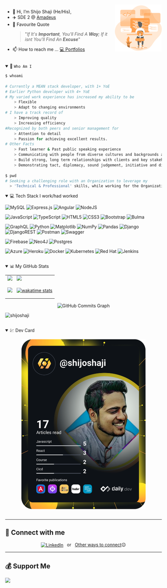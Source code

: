 <img align="right"  src="./assets/intro.png" height="auto" width="30%" />

- 👋 Hi, I’m Shijo Shaji (He/His),
- ✈️ SDE 2 @ <a href="https://amadeus.com/en/about">Amadeus</a>
- 📌 Favourite Quote 
    > "*If It's __Important__, You'll Find A __Way__; If it isnt You'll Find An __Excuse__*"
<!-- - 🌱 I’m currently learning ... -->
<!-- - 💞️ I’m looking to collaborate on ... -->
- 📫 How to reach me ... <a href="https://bio.link/shijoshaji">💻 Portfolios</a>
<br>

<!-- SECTION - About -->
<details open>
<summary>💭 <code>Who Am I </code></summary>
<p aling="left">



</p>

```bash
$ whoami

# Currently a MEAN stack developer, with 1+ YoE
# Earlier Python developer with 4+ YoE
# My varied work experience has increased my ability to be 
    > Flexible
    > Adapt to changing environments
# I have a track record of 
    > Improving quality
    > Increasing efficiency
#Recognized by both peers and senior management for 
    > Attention to detail
    > Passion for achieving excellent results.
# Other Facts
    > Fast learner & Past public speaking experience
    > Communicating with people from diverse cultures and backgrounds and at all levels. 
    > Build strong, long term relationships with clients and key stakeholders
    > Demonstrating tact, diplomacy, sound judgement, initiative and discretion.

$ pwd
# Seeking a challenging role with an Organization to leverage my 
  > 'Technical & Professional' skills, while working for the Organization by serving them in all the ways I could.
```

</details>
<!-- !SECTION - About -->



<!-- SECTION - Skills -->
<details open>
<summary>💻 Tech Stack I work/had worked</summary>
<p aling="left">

<!-- Language -->
![MySQL](https://img.shields.io/badge/mysql-%2300f.svg?style=for-the-badge&logo=mysql&logoColor=white)
![Express.js](https://img.shields.io/badge/express.js-%23404d59.svg?style=for-the-badge&logo=express&logoColor=%2361DAFB)
![Angular](https://img.shields.io/badge/angular-%23DD0031.svg?style=for-the-badge&logo=angular&logoColor=white)
![NodeJS](https://img.shields.io/badge/node.js-6DA55F?style=for-the-badge&logo=node.js&logoColor=white)

![JavaScript](https://img.shields.io/badge/javascript-%23323330.svg?style=for-the-badge&logo=javascript&logoColor=%23F7DF1E)
![TypeScript](https://img.shields.io/badge/typescript-%23007ACC.svg?style=for-the-badge&logo=typescript&logoColor=white)
![HTML5](https://img.shields.io/badge/html5-%23E34F26.svg?style=for-the-badge&logo=html5&logoColor=white)
![CSS3](https://img.shields.io/badge/css3-%231572B6.svg?style=for-the-badge&logo=css3&logoColor=white)
![Bootstrap](https://img.shields.io/badge/bootstrap-%23563D7C.svg?style=for-the-badge&logo=bootstrap&logoColor=white)
![Bulma](https://img.shields.io/badge/bulma-00D0B1?style=for-the-badge&logo=bulma&logoColor=white)


![GraphQL](https://img.shields.io/badge/-GraphQL-E10098?style=for-the-badge&logo=graphql&logoColor=white)
![Python](https://img.shields.io/badge/python-3670A0?style=for-the-badge&logo=python&logoColor=ffdd54)
![Matplotlib](https://img.shields.io/badge/Matplotlib-%23ffffff.svg?style=for-the-badge&logo=Matplotlib&logoColor=black)
![NumPy](https://img.shields.io/badge/numpy-%23013243.svg?style=for-the-badge&logo=numpy&logoColor=white)
![Pandas](https://img.shields.io/badge/pandas-%23150458.svg?style=for-the-badge&logo=pandas&logoColor=white)
![Django](https://img.shields.io/badge/django-%23092E20.svg?style=for-the-badge&logo=django&logoColor=white)
![DjangoREST](https://img.shields.io/badge/DJANGO-REST-ff1709?style=for-the-badge&logo=django&logoColor=white&color=ff1709&labelColor=gray)
![Postman](https://img.shields.io/badge/Postman-FF6C37?style=for-the-badge&logo=postman&logoColor=white)
![Swagger](https://img.shields.io/badge/-Swagger-%23Clojure?style=for-the-badge&logo=swagger&logoColor=white)
<!-- Databse -->
![Firebase](https://img.shields.io/badge/Firebase-039BE5?style=for-the-badge&logo=Firebase&logoColor=white)
![Neo4J](https://img.shields.io/badge/Neo4j-008CC1?style=for-the-badge&logo=neo4j&logoColor=white)
![Postgres](https://img.shields.io/badge/postgres-%23316192.svg?style=for-the-badge&logo=postgresql&logoColor=white)


![Azure](https://img.shields.io/badge/azure-%230072C6.svg?style=for-the-badge&logo=microsoftazure&logoColor=white)
![Heroku](https://img.shields.io/badge/heroku-%23430098.svg?style=for-the-badge&logo=heroku&logoColor=white)
![Docker](https://img.shields.io/badge/docker-%230db7ed.svg?style=for-the-badge&logo=docker&logoColor=white)
![Kubernetes](https://img.shields.io/badge/kubernetes-%23326ce5.svg?style=for-the-badge&logo=kubernetes&logoColor=white)
![Red Hat](https://img.shields.io/badge/Red%20Hat-EE0000?style=for-the-badge&logo=redhat&logoColor=white)
![Jenkins](https://img.shields.io/badge/jenkins-%232C5263.svg?style=for-the-badge&logo=jenkins&logoColor=white)


</p>
</details>
<!-- !SECTION - Skills -->

## <!-- SECTION Github Stats -->

<details open>
<summary>📊 My GitHub Stats </summary>
<table>
  <tr>
    <td><img src="https://github-readme-stats.vercel.app/api?username=shijoshaji&show_icons=true&theme=dark" /></td>
    <td><img src="https://github-readme-streak-stats.herokuapp.com/?user=shijoshaji&stroke=ffffff&background=1c1917&ring=3382ed&fire=3382ed&currStreakNum=ffffff&currStreakLabel=3382ed&sideNums=ffffff&sideLabels=ffffff&dates=ffffff&hide_border=true" /></td>    
  </tr> 
  <tr>  
  <td><img src="https://github-readme-stats.vercel.app/api/top-langs/?username=shijoshaji&&langs_count=50&&theme=dark&&layout=compact"/>
  </td>
  <td>

[![wakatime stats](https://github-readme-stats.vercel.app/api/wakatime?username=shijoshaji&title_color=3382ed&text_color=ffffff&icon_color=3382ed&bg_color=1c1917&hide_border=true&langs_count=7)](https://wakatime.com/@shijoshaji)

  </td>
  </tr> 
</table>
<p align="center">
<img src="https://activity-graph.herokuapp.com/graph?username=shijoshaji&bg_color=1c1917&color=ffffff&line=0891b2&point=ffffff&area_color=1c1917&area=true&hide_border=true&custom_title=GitHub%20Commits%20Graph" alt="GitHub Commits Graph" />
<p align="left"> <img src="https://komarev.com/ghpvc/?username=shijoshaji&label=Profile%20views&color=0e75b6&style=flat" alt="shijoshaji" /> </p>
</p>

<!-- ![snake gif](https://github.com/shijoshaji/shijoshaji/blob/output/github-contribution-grid-snake.gif) -->

</details>
<!-- !SECTION Github Stats-->

## <!-- SECTION DEV card -->

<details open>
<summary>💹 Dev Card</summary>
<p align="center">
  <a href="https://app.daily.dev/shijoshaji"><img src="https://github.com/shijoshaji/shijoshaji/blob/main/devcard.svg" width="400" alt="Shijo Shaji's Dev Card"/></a>
  </p>
</details>
<!-- !SECTION DEV CARD -->

## <!-- SECTION - Connect with me -->
---
## 🔗 Connect with me
<div align="center">
  <a href="https://www.linkedin.com/in/shijoshaji/"><img align="center" alt="LinkedIn" src="https://img.shields.io/badge/linkedin-%230077B5.svg?style=for-the-badge&logo=linkedin&logoColor=white"></a>&nbsp;&nbsp; or &nbsp; 
  <a href="https://bio.link/shijoshaji">Other ways to connect</a>😉
</div>

<!-- !SECTION Connect with me -->
---
## 💰 Support Me 

<a href="https://www.buymeacoffee.com/shijoshaji"><img src="https://cdn.buymeacoffee.com/buttons/v2/default-yellow.png" width="180" /></a>
